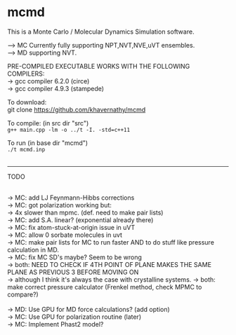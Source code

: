 # mcmd
This is a Monte Carlo / Molecular Dynamics Simulation software.<br />

--> MC Currently fully supporting NPT,NVT,NVE,uVT ensembles.  <br />
--> MD supporting NVT.  <br />

PRE-COMPILED EXECUTABLE WORKS WITH THE FOLLOWING COMPILERS:  <br />
    -> gcc compiler 6.2.0 (circe)  <br />
    -> gcc compiler 4.9.3 (stampede)  <br />

To download: <br />
git clone https://github.com/khavernathy/mcmd<br />

To compile:  (in src dir "src")<br />
`g++ main.cpp -lm -o ../t -I. -std=c++11`  <br />

To run (in base dir "mcmd") <br />
`./t mcmd.inp`<br /><br />  
  
<hr />
  
TODO<br /><br />

-> MC: add LJ Feynmann-Hibbs corrections<br />
-> MC: got polarization working but:<br />
    -> 4x slower than mpmc. (def. need to make pair lists)<br />
-> MC: add S.A. linear? (exponential already there)<br />
-> MC: fix atom-stuck-at-origin issue in uVT<br />
-> MC: allow 0 sorbate molecules in uvt<br />
-> MC: make pair lists for MC to run faster AND to do stuff like pressure calculation in MD. <br />
-> MC: fix MC SD's maybe? Seem to be wrong<br />
-> both: NEED TO CHECK IF 4TH POINT OF PLANE MAKES THE SAME PLANE AS PREVIOUS 3 BEFORE MOVING ON<br />
    -> although I think it's always the case with crystalline systems.
-> both: make correct pressure calculator (Frenkel method, check MPMC to compare?)<br />  
-> MD: Use GPU for MD force calculations? (add option)  <br />
-> MC: Use GPU for polarization routine (later)  <br />
-> MC: Implement Phast2 model?  <br />
